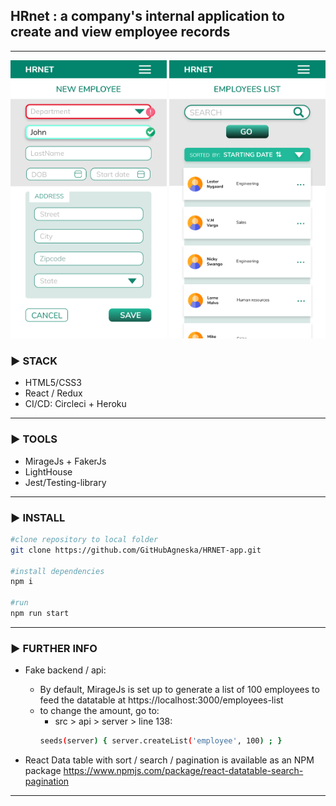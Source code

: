 
## HRnet : a company's internal application to create and view employee records
---

<p align="center">
    <img src="./src/design/xd_MOBILE_design/mobile_form-1.png" width="250" alt="list design for mobile">
  <img src="./src/design/xd_MOBILE_design/mobile_list-2.png" width="250" alt="list design for mobile">
</p>

### ▶︎ STACK
- HTML5/CSS3
- React / Redux
- CI/CD: Circleci + Heroku
---

###  ▶︎ TOOLS
- MirageJs + FakerJs
- LightHouse
- Jest/Testing-library

---
###  ▶︎ INSTALL

```bash
#clone repository to local folder
git clone https://github.com/GitHubAgneska/HRNET-app.git

#install dependencies
npm i

#run
npm run start
```

---
###  ▶︎ FURTHER INFO
- Fake backend / api:
    - By default, MirageJs is set up to generate a list of 100 employees to feed the datatable at https://localhost:3000/employees-list
    - to change the amount, go to:
        - src > api > server > line 138:
        ```bash
        seeds(server) { server.createList('employee', 100) ; }
        ```

- React Data table with sort / search / pagination is available as an NPM package
https://www.npmjs.com/package/react-datatable-search-pagination

---



